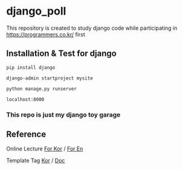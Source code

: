 # django_poll
This repository is created to study django code while participating in https://programmers.co.kr/ first

## Installation & Test for django

`
pip install django 
`

`
django-admin startproject mysite
`

`
python manage.py runserver
`

`
localhost:8000
`

### This repo is just my django toy garage
## Reference

Online Lecture
[For Kor](https://programmers.co.kr/learn/courses/%EC%9E%A5%EA%B3%A0%EB%A5%BC-%ED%99%9C%EC%9A%A9%ED%95%9C-%EC%9B%B9%EC%82%AC%EC%9D%B4%ED%8A%B8-%EB%A7%8C%EB%93%A4%EA%B8%B0) /
[For En](https://www.codeschool.com/courses/try-django)

Template Tag
[Kor](http://greenfishblog.tistory.com/124) / 
[Doc](https://django-doc-test-kor.readthedocs.io/en/old_master/topics/templates.html)

